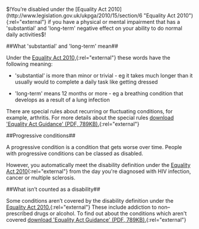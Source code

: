 $!You’re disabled under the [Equality Act 2010](http://www.legislation.gov.uk/ukpga/2010/15/section/6 "Equality Act 2010"){:rel="external"} if you have a physical or mental impairment that has a 'substantial' and 'long-term' negative effect on your ability to do normal daily activities$!

##What 'substantial' and 'long-term' mean##

Under the [Equality Act 2010,](http://www.legislation.gov.uk/ukpga/2010/15/section/6 "Equality Act 2010"){:rel="external"} these words have the following meaning: 

- 'substantial' is more than minor or trivial - eg it takes much longer than it usually would to complete a daily task like getting dressed

- 'long-term' means 12 months or more - eg a breathing condition that develops as a result of a lung infection

There are special rules about recurring or fluctuating conditions, for example, arthritis. For more details about the special rules [download 'Equality Act Guidance' (PDF, 789KB).](http://odi.dwp.gov.uk/docs/wor/new/ea-guide.pdf "download 'Equality Act Guidance'"){:rel="external"}

##Progressive conditions##

A progressive condition is a condition that gets worse over time. People with progressive conditions can be classed as disabled. 

However, you automatically meet the disability definition under the [Equality Act 2010](http://www.legislation.gov.uk/ukpga/2010/15/section/6 "Equality Act 2010"){:rel="external"} from the day you're diagnosed with HIV infection, cancer or multiple sclerosis. 

##What isn’t counted as a disability##

Some conditions aren’t covered by the disability definition under the [Equality Act 2010.](http://www.legislation.gov.uk/ukpga/2010/15/section/6 "Equality Act 2010"){:rel="external"} These include addiction to non–prescribed drugs or alcohol. To find out about the conditions which aren't covered [download 'Equality Act Guidance' (PDF, 789KB).](http://odi.dwp.gov.uk/docs/wor/new/ea-guide.pdf "download 'Equality Act Guidance'"){:rel="external"}



